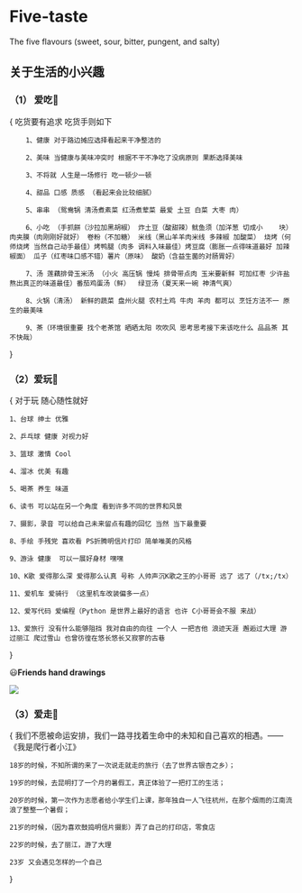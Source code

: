 # Five-taste
The five flavours (sweet, sour, bitter, pungent, and salty)
## 关于生活的小兴趣

### （1） 爱吃:ear_of_rice:

 {   吃货要有追求 吃货手则如下
```
    1、健康 对于路边摊应选择看起来干净整洁的 

    2、美味 当健康与美味冲突时 根据不干不净吃了没病原则 果断选择美味

    3、不将就 人生是一场修行 吃一顿少一顿

    4、甜品 口感 质感 （看起来会比较细腻）

    5、串串 （鸳鸯锅 清汤煮素菜 红汤煮荤菜 最爱 土豆 白菜 大枣 肉）

    6、小吃 （手抓餅（沙拉加黑胡椒） 炸土豆（酸甜辣）鱿鱼须（加洋葱 切成小    块）肉夹膜（肉刚刚好就好） 卷粉（不加糖） 米线（黑山羊羊肉米线 多辣椒 加酸菜） 烧烤（何师烧烤 当然自己动手最佳）烤鸭腿（肉多 调料入味最佳）烤豆腐（膨胀一点得味道最好 加辣椒面） 瓜子（红枣味口感不错）薯片（原味） 酸奶（含益生菌的对肠胃好）

    7、汤 莲藕排骨玉米汤 （小火 高压锅 慢炖 排骨带点肉 玉米要新鲜 可加红枣 少许盐 熬出真正的味道最佳）番茄鸡蛋汤（鲜）  绿豆汤（夏天来一碗 神清气爽）

    8、火锅（清汤） 新鲜的蔬菜 盘州火腿 农村土鸡 牛肉 羊肉 都可以 烹饪方法不一 原生的最美味

    9、茶（环境很重要 找个老茶馆 晒晒太阳 吹吹风 思考思考接下来该吃什么 品品茶 其不快哉）
```
}

### （2）爱玩:dart: 

 {   对于玩 随心随性就好 

```
1、台球 绅士 优雅

2、乒乓球 健康 对视力好

3、篮球 激情 Cool

4、溜冰 优美 有趣

5、喝茶 养生 味道 

6、读书 可以站在另一个角度 看到许多不同的世界和风景

7、摄影，录音 可以给自己未来留点有趣的回忆 当然 当下最重要

8、手绘 手残党 喜欢看 PS折腾明信片打印 简单唯美的风格

9、游泳 健康  可以一展好身材 嘿嘿

10、K歌 爱得那么深 爱得那么认真 号称 人帅声沉K歌之王的小哥哥 远了 远了（/tx;/tx）

11、爱机车 爱骑行 （这里机车改装偏多一点） 

12、爱写代码 爱编程（Python 是世界上最好的语言 也许 C小哥哥会不服 来战）

13、爱旅行 没有什么能够阻挡 我对自由的向往 一个人 一把吉他 浪迹天涯 邂逅过大理 游过丽江 爬过雪山 也曾彷徨在悠长悠长又寂寥的古巷
```

}

:smiley:**Friends hand drawings**

![](http://oy3mfxixl.bkt.clouddn.com/201801021059_725.png)

### （3）爱走:walking:

 { 我们不愿被命运安排，我们一路寻找着生命中的未知和自己喜欢的相遇。——《我是爬行者小江》

```
18岁的时候，不知所谓的来了一次说走就走的旅行（去了世界古银杏之乡）；

19岁的时候，去昆明打了一个月的暑假工，真正体验了一把打工的生活；

20岁的时候，第一次作为志愿者给小学生们上课，那年独自一人飞往杭州，在那个烟雨的江南流浪了整整一个暑假；

21岁的时候，（因为喜欢鼓捣明信片摄影）弄了自己的打印店，零食店

22岁的时候，去了丽江，游了大理

23岁 又会遇见怎样的一个自己
```

}
